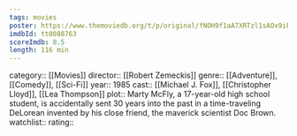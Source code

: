 ```yaml
---
tags: movies
poster: https://www.themoviedb.org/t/p/original/fNOH9f1aA7XRTzl1sAOx9iF553Q.jpg
imdbId: tt0088763
scoreImdb: 8.5
length: 116 min
---
```


category:: [[Movies]]
director:: [[Robert Zemeckis]]
genre:: [[Adventure]], [[Comedy]], [[Sci-Fi]]
year:: 1985
cast:: [[Michael J. Fox]], [[Christopher Lloyd]], [[Lea Thompson]]
plot:: Marty McFly, a 17-year-old high school student, is accidentally sent 30 years into the past in a time-traveling DeLorean invented by his close friend, the maverick scientist Doc Brown.
watchlist::
rating::
